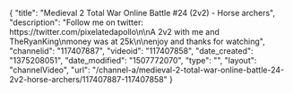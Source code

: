 {
    "title": "Medieval 2 Total War Online Battle #24 (2v2) - Horse archers",
    "description": "Follow me on twitter: https:\/\/twitter.com\/pixelatedapollo\n\nA 2v2 with me and TheRyanKing\nmoney was at 25k\n\nenjoy and thanks for watching",
    "channelid": "117407887",
    "videoid": "117407858",
    "date_created": "1375208051",
    "date_modified": "1507772070",
    "type": "",
    "layout": "channelVideo",
    "url": "\/channel-a\/medieval-2-total-war-online-battle-24-2v2-horse-archers\/117407887-117407858"
}